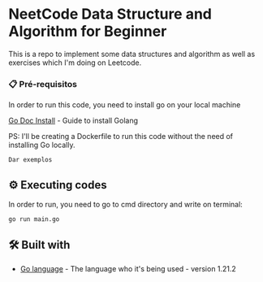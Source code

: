 # NeetCode Data Structure and Algorithm for Beginner

This is a repo to implement some data structures and algorithm as well as exercises which I'm doing on Leetcode.

### 📋 Pré-requisitos

In order to run this code, you need to install go on your local machine

[Go Doc Install](https://go.dev/doc/install) - Guide to install Golang

PS: I'll be creating a Dockerfile to run this code without the need of installing Go locally.

```
Dar exemplos
```

## ⚙️ Executing codes

In order to run, you need to go to cmd directory and write on terminal:
```
go run main.go
```

## 🛠️ Built with

* [Go language](https://go.dev/doc/) - The language who it's being used - version 1.21.2
